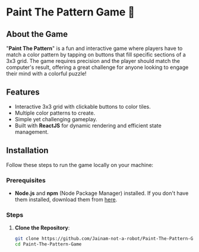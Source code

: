 # Paint The Pattern Game 🎨

## About the Game
"**Paint The Pattern**" is a fun and interactive game where players have to match a color pattern by tapping on buttons that fill specific sections of a 3x3 grid. The game requires precision and the player should match the computer's result, offering a great challenge for anyone looking to engage their mind with a colorful puzzle!

## Features
- Interactive 3x3 grid with clickable buttons to color tiles.
- Multiple color patterns to create.
- Simple yet challenging gameplay.
- Built with **ReactJS** for dynamic rendering and efficient state management.

<!--## Demo
You can check out the live version of the game here: [**Live Demo**](https://your-demo-link.com)-->

## Installation

Follow these steps to run the game locally on your machine:

### Prerequisites
- **Node.js** and **npm** (Node Package Manager) installed. If you don't have them installed, download them from [here](https://nodejs.org/).

### Steps

1. **Clone the Repository**:
   ```bash
   git clone https://github.com/Jainam-not-a-robot/Paint-The-Pattern-Game.git
   cd Paint-The-Pattern-Game

